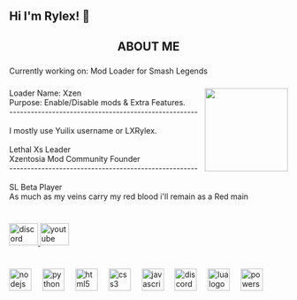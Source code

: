 <h2 align="left">Hi I'm Rylex! 🦆</h2>

###

<h2 align="center">ABOUT ME</h2>

###

<p align="left">Currently working on: Mod Loader for Smash Legends</p>

###

<img align="right" height="150" src="https://i.imgflip.com/65efzo.gif"  />

###

<p align="left">Loader Name: Xzen<br>Purpose: Enable/Disable mods & Extra Features.<br>-----------------------------------------------------<br><br>I mostly use Yuilix username or LXRylex.<br><br>Lethal Xs Leader<br>Xzentosia Mod Community Founder<br>-----------------------------------------------------<br><br>SL Beta Player<br>As much as my veins carry my red blood i'll remain as a Red main</p>

###

<br clear="both">

<div align="left">
  <a href="https://discord.gg/rD2zUH5Jfs" target="_blank">
    <img src="https://raw.githubusercontent.com/maurodesouza/profile-readme-generator/master/src/assets/icons/social/discord/default.svg" width="52" height="40" alt="discord logo"  />
  </a>
  <a href="www.youtube.com/Yuilix" target="_blank">
    <img src="https://raw.githubusercontent.com/maurodesouza/profile-readme-generator/master/src/assets/icons/social/youtube/default.svg" width="52" height="40" alt="youtube logo"  />
  </a>
</div>

###

<br clear="both">

<div align="left">
  <img src="https://skillicons.dev/icons?i=nodejs" height="40" alt="nodejs logo"  />
  <img width="12" />
  <img src="https://skillicons.dev/icons?i=py" height="40" alt="python logo"  />
  <img width="12" />
  <img src="https://skillicons.dev/icons?i=html" height="40" alt="html5 logo"  />
  <img width="12" />
  <img src="https://skillicons.dev/icons?i=css" height="40" alt="css3 logo"  />
  <img width="12" />
  <img src="https://skillicons.dev/icons?i=js" height="40" alt="javascript logo"  />
  <img width="12" />
  <img src="https://skillicons.dev/icons?i=discord" height="40" alt="discord logo"  />
  <img width="12" />
  <img src="https://skillicons.dev/icons?i=lua" height="40" alt="lua logo"  />
  <img width="12" />
  <img src="https://skillicons.dev/icons?i=powershell" height="40" alt="powershell logo"  />
</div>

###
